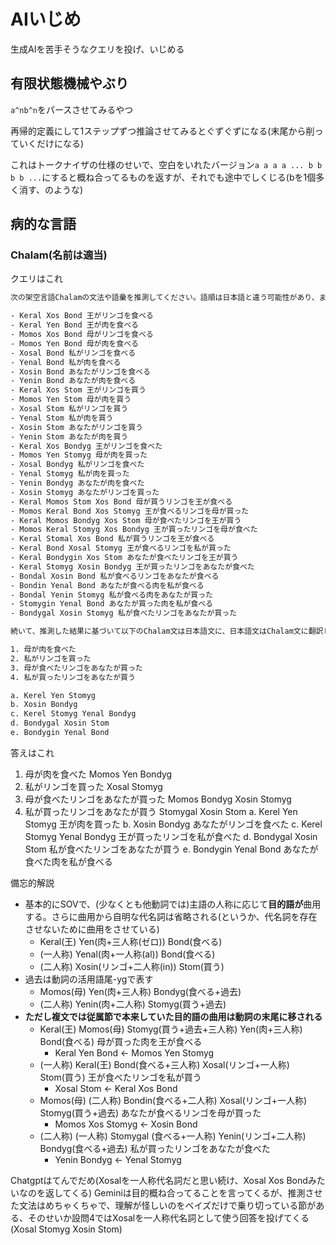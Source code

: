# AIいじめ

生成AIを苦手そうなクエリを投げ、いじめる

## 有限状態機械やぶり

`a^nb^n`をパースさせてみるやつ

再帰的定義にして1ステップずつ推論させてみるとぐずぐずになる(末尾から削っていくだけになる)

これはトークナイザの仕様のせいで、空白をいれたバージョン`a a a a ... b b b b ...`にすると概ね合ってるものを返すが、それでも途中でしくじる(bを1個多く消す、のような)

## 病的な言語

### Chalam(名前は適当)

クエリはこれ

```txt
次の架空言語Chalamの文法や語彙を推測してください。語順は日本語と違う可能性があり、また文の他の要素からわかる単語が省略されうることに注意してください。また、人工言語であるため、不自然な状況を記述している可能性がありますが、あくまで形式的に捉えてください。1行ごとに例文と日本語訳がセットになっています。

- Keral Xos Bond 王がリンゴを食べる
- Keral Yen Bond 王が肉を食べる
- Momos Xos Bond 母がリンゴを食べる
- Momos Yen Bond 母が肉を食べる
- Xosal Bond 私がリンゴを食べる
- Yenal Bond 私が肉を食べる
- Xosin Bond あなたがリンゴを食べる
- Yenin Bond あなたが肉を食べる
- Keral Xos Stom 王がリンゴを買う
- Momos Yen Stom 母が肉を買う
- Xosal Stom 私がリンゴを買う
- Yenal Stom 私が肉を買う
- Xosin Stom あなたがリンゴを買う
- Yenin Stom あなたが肉を買う
- Keral Xos Bondyg 王がリンゴを食べた
- Momos Yen Stomyg 母が肉を買った
- Xosal Bondyg 私がリンゴを食べた
- Yenal Stomyg 私が肉を買った
- Yenin Bondyg あなたが肉を食べた
- Xosin Stomyg あなたがリンゴを買った
- Keral Momos Stom Xos Bond 母が買うリンゴを王が食べる
- Momos Keral Bond Xos Stomyg 王が食べるリンゴを母が買った
- Keral Momos Bondyg Xos Stom 母が食べたリンゴを王が買う
- Momos Keral Stomyg Xos Bondyg 王が買ったリンゴを母が食べた
- Keral Stomal Xos Bond 私が買うリンゴを王が食べる
- Keral Bond Xosal Stomyg 王が食べるリンゴを私が買った
- Keral Bondygin Xos Stom あなたが食べたリンゴを王が買う
- Keral Stomyg Xosin Bondyg 王が買ったリンゴをあなたが食べた
- Bondal Xosin Bond 私が食べるリンゴをあなたが食べる
- Bondin Yenal Bond あなたが食べる肉を私が食べる
- Bondal Yenin Stomyg 私が食べる肉をあなたが買った
- Stomygin Yenal Bond あなたが買った肉を私が食べる
- Bondygal Xosin Stomyg 私が食べたリンゴをあなたが買った

続いて、推測した結果に基づいて以下のChalam文は日本語文に、日本語文はChalam文に翻訳してください。

1. 母が肉を食べた
2. 私がリンゴを買った
3. 母が食べたリンゴをあなたが買った
4. 私が買ったリンゴをあなたが買う

a. Kerel Yen Stomyg
b. Xosin Bondyg
c. Kerel Stomyg Yenal Bondyg
d. Bondygal Xosin Stom
e. Bondygin Yenal Bond
```

答えはこれ

1. 母が肉を食べた Momos Yen Bondyg
2. 私がリンゴを買った Xosal Stomyg
3. 母が食べたリンゴをあなたが買った Momos Bondyg Xosin Stomyg
4. 私が買ったリンゴをあなたが買う Stomygal Xosin Stom
a. Kerel Yen Stomyg 王が肉を買った
b. Xosin Bondyg あなたがリンゴを食べた
c. Kerel Stomyg Yenal Bondyg 王が買ったリンゴを私が食べた
d. Bondygal Xosin Stom 私が食べたリンゴをあなたが買う
e. Bondygin Yenal Bond あなたが食べた肉を私が食べる

備忘的解説

- 基本的にSOVで、(少なくとも他動詞では)主語の人称に応じて**目的語が**曲用する。さらに曲用から自明な代名詞は省略される(というか、代名詞を存在させないために曲用をさせている)
  - Keral(王) Yen(肉+三人称(ゼロ)) Bond(食べる)
  - (一人称) Yenal(肉+一人称(al)) Bond(食べる)
  - (二人称) Xosin(リンゴ+二人称(in)) Stom(買う)
- 過去は動詞の活用語尾-ygで表す
  - Momos(母) Yen(肉+三人称) Bondyg(食べる+過去)
  - (二人称) Yenin(肉+二人称) Stomyg(買う+過去)
- **ただし複文では従属節で本来していた目的語の曲用は動詞の末尾に移される**
  - Keral(王) Momos(母) Stomyg(買う+過去+三人称) Yen(肉+三人称) Bond(食べる) 母が買った肉を王が食べる
    - Keral Yen Bond <- Momos Yen Stomyg
  - (一人称) Keral(王) Bond(食べる+三人称) Xosal(リンゴ+一人称) Stom(買う) 王が食べたリンゴを私が買う
    - Xosal Stom <- Keral Xos Bond
  - Momos(母) (二人称) Bondin(食べる+二人称) Xosal(リンゴ+一人称) Stomyg(買う+過去) あなたが食べるリンゴを母が買った
    - Momos Xos Stomyg <- Xosin Bond
  - (二人称) (一人称) Stomygal (食べる+一人称) Yenin(リンゴ+二人称) Bondyg(食べる+過去) 私が買ったリンゴをあなたが食べた
    - Yenin Bondyg <- Yenal Stomyg

Chatgptはてんでだめ(Xosalを一人称代名詞だと思い続け、Xosal Xos Bondみたいなのを返してくる)
Geminiは目的概ね合ってることを言ってくるが、推測させた文法はめちゃくちゃで、理解が怪しいのをベイズだけで乗り切っている節がある、そのせいか設問4ではXosalを一人称代名詞として使う回答を投げてくる(Xosal Stomyg Xosin Stom)
